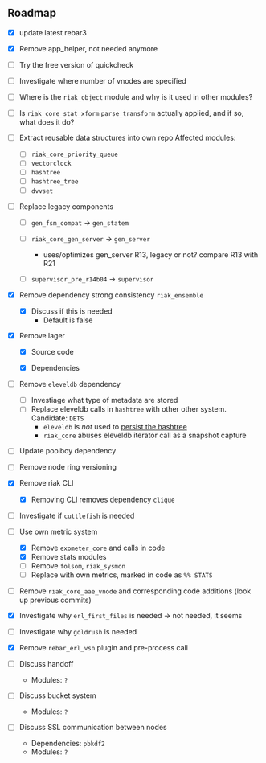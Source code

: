 Roadmap
-----

* [x] update latest rebar3

* [x] Remove app_helper, not needed anymore

* [ ] Try the free version of quickcheck

* [ ] Investigate where number of vnodes are specified

* [ ] Where is the `riak_object` module and why is it used in other modules?

* [ ] Is `riak_core_stat_xform` `parse_transform` actually applied, and if so, what does it do?

* [ ] Extract reusable data structures into own repo Affected modules: 
  * [ ] `riak_core_priority_queue` 
  * [ ] `vectorclock` 
  * [ ] `hashtree` 
  * [ ] `hashtree_tree`
  * [ ] `dvvset`
  
* [ ] Replace legacy components
  * [ ] `gen_fsm_compat` -> `gen_statem`
  * [ ] `riak_core_gen_server` -> `gen_server`
    * uses/optimizes gen_server R13, legacy or not? compare R13 with R21
  * [ ] `supervisor_pre_r14b04` -> `supervisor`

  
* [x] Remove dependency strong consistency `riak_ensemble`
  * [x] Discuss if this is needed
    * Default is false


* [x] Remove lager
  * [x] Source code
  * [x] Dependencies

  
* [ ] Remove `eleveldb` dependency
  * [ ] Investiage what type of metadata are stored
  * [ ] Replace eleveldb calls in `hashtree` with other other system. Candidate: `DETS`
    * `eleveldb` is *not* used to [persist the hashtree](https://github.com/basho/riak_core/wiki/Cluster-Metadata-Internals)
    * `riak_core` abuses eleveldb iterator call as a snapshot capture
  
* [ ] Update poolboy dependency

* [ ] Remove node ring versioning 
  
* [x] Remove riak CLI
  * [x] Removing CLI removes dependency `clique`

* [ ] Investigate if `cuttlefish` is needed
  
* [ ] Use own metric system
  * [x] Remove `exometer_core` and calls in code
  * [x] Remove stats modules
  * [ ] Remove `folsom`, `riak_sysmon`
  * [ ] Replace with own metrics, marked in code as `%% STATS`

* [ ] Remove `riak_core_aae_vnode` and corresponding code additions (look up previous commits)
  
* [x] Investigate why `erl_first_files` is needed -> not needed, it seems
* [ ] Investigate why `goldrush` is needed
  
* [x] Remove `rebar_erl_vsn` plugin and pre-process call

* [ ] Discuss handoff
  * Modules: `?`
* [ ] Discuss bucket system
  * Modules: `?`
* [ ] Discuss SSL communication between nodes
  * Dependencies: `pbkdf2`
  * Modules: `?`

